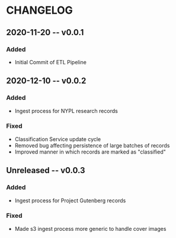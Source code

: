 # CHANGELOG

## 2020-11-20 -- v0.0.1
### Added
- Initial Commit of ETL Pipeline

## 2020-12-10 -- v0.0.2
### Added
- Ingest process for NYPL research records
### Fixed
- Classification Service update cycle
- Removed bug affecting persistence of large batches of records
- Improved manner in which records are marked as "classified"

## Unreleased -- v0.0.3
### Added
- Ingest process for Project Gutenberg records
### Fixed
- Made s3 ingest process more generic to handle cover images
